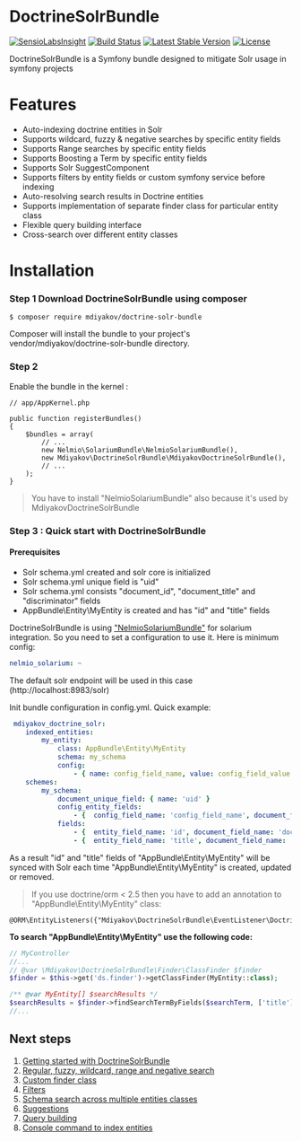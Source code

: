 # DoctrineSolrBundle
[![SensioLabsInsight](https://insight.sensiolabs.com/projects/18962102-252f-4e26-a990-37072d3061b7/small.png)](https://insight.sensiolabs.com/projects/18962102-252f-4e26-a990-37072d3061b7)
[![Build Status](https://travis-ci.org/mdiyakov/DoctrineSolrBundle.svg?branch=master)](https://travis-ci.org/mdiyakov/DoctrineSolrBundle)
[![Latest Stable Version](https://poser.pugx.org/mdiyakov/doctrine-solr-bundle/v/stable)](https://packagist.org/packages/mdiyakov/doctrine-solr-bundle)
[![License](https://poser.pugx.org/mdiyakov/doctrine-solr-bundle/license)](https://packagist.org/packages/mdiyakov/doctrine-solr-bundle)

DoctrineSolrBundle is a Symfony bundle designed to mitigate Solr usage in symfony projects


# Features
* Auto-indexing doctrine entities in Solr
* Supports wildcard, fuzzy & negative searches by specific entity fields
* Supports Range searches by specific entity fields
* Supports Boosting a Term by specific entity fields
* Supports Solr SuggestComponent 
* Supports filters by entity fields or custom symfony service before indexing 
* Auto-resolving search results in Doctrine entities
* Supports implementation of separate finder class for particular entity class  
* Flexible query building interface
* Cross-search over different entity classes


# Installation

### Step 1 Download DoctrineSolrBundle using composer

```
$ composer require mdiyakov/doctrine-solr-bundle
```
Composer will install the bundle to your project's vendor/mdiyakov/doctrine-solr-bundle directory.


### Step 2

Enable the bundle in the kernel :
```
// app/AppKernel.php

public function registerBundles()
{
	$bundles = array(
		// ...
		new Nelmio\SolariumBundle\NelmioSolariumBundle(),
		new Mdiyakov\DoctrineSolrBundle\MdiyakovDoctrineSolrBundle(),
		// ...
	);
}
```
> You have to install "NelmioSolariumBundle" also because it's used by MdiyakovDoctrineSolrBundle

### Step 3 : Quick start with DoctrineSolrBundle

#### Prerequisites
* Solr schema.yml created and solr core is initialized
* Solr schema.yml unique field is "uid"
* Solr schema.yml consists "document_id", "document_title" and "discriminator" fields
* AppBundle\Entity\MyEntity is created and has "id" and "title" fields

DoctrineSolrBundle is using ["NelmioSolariumBundle"](https://github.com/nelmio/NelmioSolariumBundle) for solarium integration. So you need to set a configuration to use it. Here is minimum config:
```yml
nelmio_solarium: ~
```
The default solr endpoint will be used in this case (http://localhost:8983/solr)

Init bundle configuration in config.yml. Quick example:

```yml
 mdiyakov_doctrine_solr:
    indexed_entities:
        my_entity:
            class: AppBundle\Entity\MyEntity
            schema: my_schema
            config:
                - { name: config_field_name, value: config_field_value }
    schemes:
        my_schema:
            document_unique_field: { name: 'uid' }
            config_entity_fields:
                - {  config_field_name: 'config_field_name', document_field_name: 'discriminator', discriminator: true }
            fields:
                - {  entity_field_name: 'id', document_field_name: 'document_id', field_type: int, entity_primary_key: true }
                - {  entity_field_name: 'title', document_field_name: 'document_title', suggester: 'title' }
```

As a result "id" and "title" fields of "AppBundle\Entity\MyEntity" will be synced with Solr 
each time "AppBundle\Entity\MyEntity" is created, updated or removed.      
 
>If you use doctrine/orm < 2.5 then you have to add an annotation to "AppBundle\Entity\MyEntity" class:
```
@ORM\EntityListeners({"Mdiyakov\DoctrineSolrBundle\EventListener\DoctrineEntityListener"})
```


**To search "AppBundle\Entity\MyEntity" use the following code:**

```php
// MyController
//...
// @var \Mdiyakov\DoctrineSolrBundle\Finder\ClassFinder $finder 
$finder = $this->get('ds.finder')->getClassFinder(MyEntity::class);

/** @var MyEntity[] $searchResults */
$searchResults = $finder->findSearchTermByFields($searchTerm, ['title']);
//...
```


## Next steps
1. [Getting started with DoctrineSolrBundle](Resources/doc/getting_started.md)
2. [ Regular, fuzzy, wildcard, range and negative search](Resources/doc/fuzzy_wildcard_range_negative_search.md) 
3. [ Custom finder class ](Resources/doc/custom_finder_class.md)
4. [ Filters ](Resources/doc/filters.md)
5. [Schema search across multiple entities classes](Resources/doc/schema_search.md)
6. [Suggestions](Resources/doc/suggestions.md)
7. [Query building](Resources/doc/query_building.md)
8. [Console command to index entities](Resources/doc/console.md)
